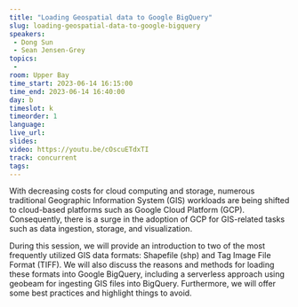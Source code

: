 ```yaml
---
title: "Loading Geospatial data to Google BigQuery"
slug: loading-geospatial-data-to-google-bigquery
speakers:
 - Dong Sun
 - Sean Jensen-Grey
topics:
 - 
room: Upper Bay
time_start: 2023-06-14 16:15:00
time_end: 2023-06-14 16:40:00
day: b
timeslot: k
timeorder: 1
language: 
live_url: 
slides: 
video: https://youtu.be/cOscuETdxTI
track: concurrent
tags:
---
```


With decreasing costs for cloud computing and storage, numerous traditional Geographic Information System (GIS) workloads are being shifted to cloud-based platforms such as Google Cloud Platform (GCP). Consequently, there is a surge in the adoption of GCP for GIS-related tasks such as data ingestion, storage, and visualization.
 
During this session, we will provide an introduction to two of the most frequently utilized GIS data formats: Shapefile (shp) and Tag Image File Format (TIFF). We will also discuss the reasons and methods for loading these formats into Google BigQuery, including a serverless approach using geobeam for ingesting GIS files into BigQuery. Furthermore, we will offer some best practices and highlight things to avoid.